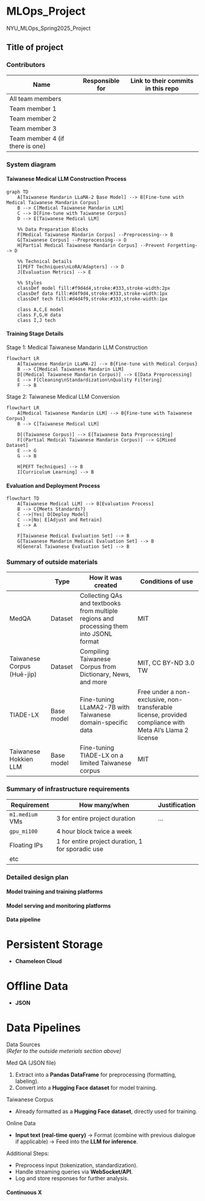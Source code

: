 # MLOps_Project
NYU_MLOps_Spring2025_Project

## Title of project

<!-- 
Discuss: Value proposition: Your will propose a machine learning system that can be 
used in an existing business or service. (You should not propose a system in which 
a new business or service would be developed around the machine learning system.) 
Describe the value proposition for the machine learning system. What’s the (non-ML) 
status quo used in the business or service? What business metric are you going to be 
judged on? (Note that the “service” does not have to be for general users; you can 
propose a system for a science problem, for example.)
-->

### Contributors

<!-- Table of contributors and their roles. 
First row: define responsibilities that are shared by the team. 
Then, each row after that is: name of contributor, their role, and in the third column, 
you will link to their contributions. If your project involves multiple repos, you will 
link to their contributions in all repos here. -->

| Name                            | Responsible for | Link to their commits in this repo |
|---------------------------------|-----------------|------------------------------------|
| All team members                |                 |                                    |
| Team member 1                   |                 |                                    |
| Team member 2                   |                 |                                    |
| Team member 3                   |                 |                                    |
| Team member 4 (if there is one) |                 |                                    |



### System diagram

<!-- Overall digram of system. Doesn't need polish, does need to show all the pieces. 
Must include: all the hardware, all the containers/software platforms, all the models, 
all the data. -->

#### Taiwanese Medical LLM Construction Process
```mermaid
graph TD
    A[Taiwanese Mandarin LLaMA-2 Base Model] --> B[Fine-tune with Medical Taiwanese Mandarin Corpus]
    B --> C[Medical Taiwanese Mandarin LLM]
    C --> D[Fine-tune with Taiwanese Corpus]
    D --> E[Taiwanese Medical LLM]
    
    %% Data Preparation Blocks
    F[Medical Taiwanese Mandarin Corpus] --Preprocessing--> B
    G[Taiwanese Corpus] --Preprocessing--> D
    H[Partial Medical Taiwanese Mandarin Corpus] --Prevent Forgetting--> D
    
    %% Technical Details
    I[PEFT Techniques\nLoRA/Adapters] --> D
    J[Evaluation Metrics] --> E
    
    %% Styles
    classDef model fill:#f9d4d4,stroke:#333,stroke-width:2px
    classDef data fill:#d4f9d4,stroke:#333,stroke-width:1px
    classDef tech fill:#d4d4f9,stroke:#333,stroke-width:1px
    
    class A,C,E model
    class F,G,H data
    class I,J tech
```
#### Training Stage Details
Stage 1: Medical Taiwanese Mandarin LLM Construction
```mermaid
flowchart LR
    A[Taiwanese Mandarin LLaMA-2] --> B{Fine-tune with Medical Corpus}
    B --> C[Medical Taiwanese Mandarin LLM]
    D[(Medical Taiwanese Mandarin Corpus)] --> E[Data Preprocessing]
    E --> F[Cleaning\nStandardization\nQuality Filtering]
    F --> B
```
Stage 2: Taiwanese Medical LLM Conversion
```mermaid
flowchart LR
    A[Medical Taiwanese Mandarin LLM] --> B{Fine-tune with Taiwanese Corpus}
    B --> C[Taiwanese Medical LLM]
    
    D[(Taiwanese Corpus)] --> E[Taiwanese Data Preprocessing]
    F[(Partial Medical Taiwanese Mandarin Corpus)] --> G[Mixed Dataset]
    E --> G
    G --> B
    
    H[PEFT Techniques] --> B
    I[Curriculum Learning] --> B
```

#### Evaluation and Deployment Process

```mermaid
flowchart TD
    A[Taiwanese Medical LLM] --> B[Evaluation Process]
    B --> C{Meets Standards?}
    C -->|Yes| D[Deploy Model]
    C -->|No| E[Adjust and Retrain]
    E --> A
    
    F[Taiwanese Medical Evaluation Set] --> B
    G[Taiwanese Mandarin Medical Evaluation Set] --> B
    H[General Taiwanese Evaluation Set] --> B
```

### Summary of outside materials

<!-- In a table, a row for each dataset, foundation model. 
Name of data/model, conditions under which it was created (ideally with links/references), 
conditions under which it may be used. -->

|                       | Type | How it was created                                                                       | Conditions of use                                                                                        |
|-----------------------|---|------------------------------------------------------------------------------------------|----------------------------------------------------------------------------------------------------------|
| MedQA                 | Dataset | Collecting QAs and textbooks from multiple regions and processing them into JSONL format | MIT                                                                                                      |
| Taiwanese Corpus (Huē-ji̍p)   | Dataset | Compiling Taiwanese Corpus from Dictionary, News, and more                               | MIT, CC BY-ND 3.0 TW                                                                                     |
| TIADE-LX              | Base model | Fine-tuning LLaMA2-7B with Taiwanese domain-specific data                                | Free under a non-exclusive, non-transferable license, provided compliance with Meta AI’s Llama 2 license |
| Taiwanese Hokkien LLM | Base model  | Fine-tuning TIADE-LX on a limited Taiwanese corpus                                       | MIT                                                                                                      |


### Summary of infrastructure requirements

<!-- Itemize all your anticipated requirements: What (`m1.medium` VM, `gpu_mi100`), 
how much/when, justification. Include compute, floating IPs, persistent storage. 
The table below shows an example, it is not a recommendation. -->

| Requirement     | How many/when                                     | Justification |
|-----------------|---------------------------------------------------|---------------|
| `m1.medium` VMs | 3 for entire project duration                     | ...           |
| `gpu_mi100`     | 4 hour block twice a week                         |               |
| Floating IPs    | 1 for entire project duration, 1 for sporadic use |               |
| etc             |                                                   |               |

### Detailed design plan

<!-- In each section, you should describe (1) your strategy, (2) the relevant parts of the 
diagram, (3) justification for your strategy, (4) relate back to lecture material, 
(5) include specific numbers. -->

#### Model training and training platforms

<!-- Make sure to clarify how you will satisfy the Unit 4 and Unit 5 requirements, 
and which optional "difficulty" points you are attempting. -->

#### Model serving and monitoring platforms

<!-- Make sure to clarify how you will satisfy the Unit 6 and Unit 7 requirements, 
and which optional "difficulty" points you are attempting. -->

#### Data pipeline

<!-- Make sure to clarify how you will satisfy the Unit 8 requirements,  and which 
optional "difficulty" points you are attempting. -->
# Persistent Storage  
- **Chameleon Cloud**  

# Offline Data  
- **JSON**  

# Data Pipelines  

Data Sources  
*(Refer to the outside meterials section above)*  

Med QA (JSON file)  
1. Extract into a **Pandas DataFrame** for preprocessing (formatting, labeling).  
2. Convert into a **Hugging Face dataset** for model training.  

Taiwanese Corpus  
- Already formatted as a **Hugging Face dataset**, directly used for training.  

Online Data  
- **Input text (real-time query)** → Format (combine with previous dialogue if applicable) → Feed into the **LLM for inference**.  

Additional Steps:  
- Preprocess input (tokenization, standardization).  
- Handle streaming queries via **WebSocket/API**.  
- Log and store responses for further analysis.  

#### Continuous X

<!-- Make sure to clarify how you will satisfy the Unit 3 requirements,  and which 
optional "difficulty" points you are attempting. -->


